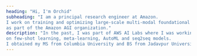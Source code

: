 ```yaml
---
heading: "Hi, I'm Orchid"
subheading: "I am a principal research engineer at Amazon.
I work on training and optimizing large-scale multi-modal foundational models
as part of the Amazon AGI organization."
description: "In the past, I was part of AWS AI Labs where I was working on
on few-shot learning, meta-learning, AutoML and seq2seq models.
I obtained my MS from Columbia University and BS from Jadavpur University, both in CS."
---
```

